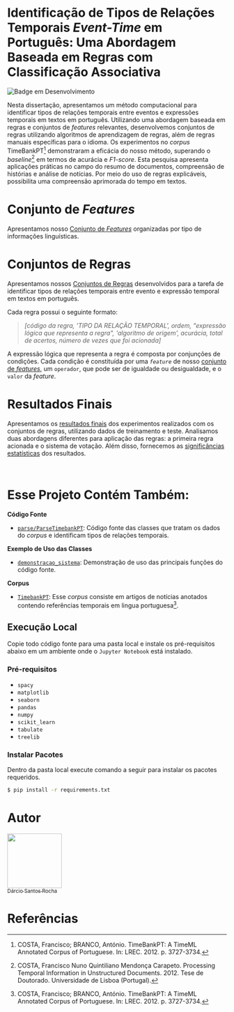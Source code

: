 # Identificação de Tipos de Relações Temporais *Event-Time* em Português: Uma Abordagem Baseada em Regras com Classificação Associativa

![Badge em Desenvolvimento](https://img.shields.io/static/v1?label=STATUS&message=FINISHED&color=blue&style=for-the-badge)


Nesta dissertação, apresentamos um método computacional para identificar tipos de relações temporais entre eventos e expressões temporais em textos em português. Utilizando uma abordagem baseada em regras e conjuntos de <i>features</i> relevantes, desenvolvemos conjuntos de regras utilizando algoritmos de aprendizagem de regras, além de regras manuais específicas para o idioma. Os experimentos no <i>corpus</i> TimeBankPT[^timebankpt] demonstraram a eficácia do nosso método, superando o <i>baseline</i>[^baseline] em termos de acurácia e <i>F1-score</i>. Esta pesquisa apresenta aplicações práticas no campo do resumo de documentos, compreensão de histórias e análise de notícias. Por meio do uso de regras explicáveis, possibilita uma compreensão aprimorada do tempo em textos.

# Conjunto de <i>Features</i>
Apresentamos nosso [Conjunto de *Features*](conjunto_de_features.md) organizadas por tipo de informações linguísticas.


# Conjuntos de Regras
Apresentamos nossos [Conjuntos de Regras](rules) desenvolvidos para a tarefa de identificar tipos de relações temporais entre evento e expressão temporal em textos em português.

Cada regra possui o seguinte formato:

> *[código da regra, 'TIPO DA RELAÇÃO TEMPORAL', ordem, "expressão lógica que representa a regra", 'algoritmo de origem', acurácia, total de acertos, número de vezes que foi acionada]*

A expressão lógica que representa a regra é composta por conjunções de condições. Cada condição é constituída por uma *`feature`* de nosso [conjunto de *features*](conjunto_de_features.md), um `operador`, que pode ser de igualdade ou desigualdade, e o `valor` da *feature*.


# Resultados Finais

Apresentamos os [resultados finais](resultado_final_setrules.ipynb) dos experimentos realizados com os conjuntos de regras, utilizando dados de treinamento e teste. Analisamos duas abordagens diferentes para aplicação das regras: a primeira regra acionada e o sistema de votação. Além disso, fornecemos as [significâncias estatísticas](estatistica_resultados_experimentos.ipynb) dos resultados.

<br>

# Esse Projeto Contém Também:

**Código Fonte**
- [`parse/ParseTimebankPT`](parse): Código fonte das classes que tratam os dados do *corpus* e identificam tipos de relações temporais.

**Exemplo de Uso das Classes**
- [`demonstracao_sistema`](demonstracao_sistema.ipynb): Demonstração de uso das principais funções do código fonte.

**Corpus**
- [`TimebankPT`](TimeBankPT): Esse *corpus* consiste em artigos de notícias anotados contendo referências temporais em lingua portuguesa[^timebankpt].


## Execução Local

Copie todo código fonte para uma pasta local e instale os pré-requisitos abaixo em um ambiente onde o `Jupyter Notebook` está instalado.

### Pré-requisitos

- `spacy`
- `matplotlib`
- `seaborn`
- `pandas`
- `numpy`
- `scikit_learn`
- `tabulate`
- `treelib`



### Instalar Pacotes

Dentro da pasta local execute comando a seguir para instalar os pacotes requeridos.

```sh
$ pip install -r requirements.txt

```


# Autor

[<img src="https://avatars.githubusercontent.com/u/39890631?v=4" width=125><br><sub>Dárcio Santos Rocha</sub>](https://github.com/darciorocha)

    
# Referências

[^timebankpt]: COSTA, Francisco; BRANCO, António. TimeBankPT: A TimeML Annotated Corpus of Portuguese. In: LREC. 2012. p. 3727-3734.
[^baseline]: COSTA, Francisco Nuno Quintiliano Mendonça Carapeto. Processing Temporal Information in Unstructured Documents. 2012. Tese de Doutorado. Universidade de Lisboa (Portugal).
